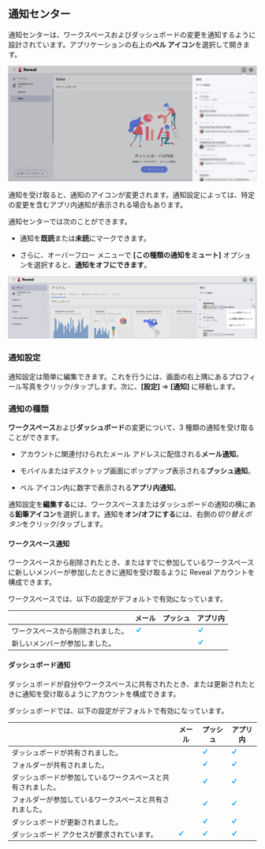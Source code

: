 ## 通知センター

通知センターは、ワークスペースおよびダッシュボードの変更を通知するように設計されています。アプリケーションの右上の**ベル アイコン**を選択して開きます。

<img src="images/in-app-notifications.png" alt="Notification center icon and notifications' list" class="responsive-img"/>

通知を受け取ると、通知のアイコンが変更されます。通知設定によっては、特定の変更を含むアプリ内通知が表示される場合もあります。

通知センターでは次のことができます。

  - 通知を**既読**または**未読**にマークできます。

  - さらに、オーバーフロー メニューで **[この種類の通知をミュート]** オプションを選択すると、**通知をオフにできます**。

<img src="images/notification-center-options.png" alt="Accessing options of notifications in the Notification center" class="responsive-img"/>

### 通知設定

通知設定は簡単に編集できます。これを行うには、画面の右上隅にあるプロフィール写真をクリック/タップします。次に、**[設定]** ⇒ **[通知]** に移動します。

### 通知の種類

**ワークスペース**および**ダッシュボード**の変更について、3 種類の通知を受け取ることができます。

  - アカウントに関連付けられたメール アドレスに配信される**メール通知**。

  - モバイルまたはデスクトップ画面にポップアップ表示される**プッシュ通知**。

  - ベル アイコン内に数字で表示される**アプリ内通知**。

通知設定を**編集する**には、ワークスペースまたはダッシュボードの通知の横にある**鉛筆アイコン**を選択します。通知を**オン/オフにする**には、右側の*切り替えボタン*をクリック/タップします。

#### ワークスペース通知

ワークスペースから削除されたとき、またはすでに参加しているワークスペースに新しいメンバーが参加したときに通知を受け取るように Reveal アカウントを構成できます。

ワークスペースでは、以下の設定がデフォルトで有効になっています。

|                              | メール                                                         | プッシュ | アプリ内                                                         |
| ---------------------------- | ------------------------------------------------------------- | ---- | -------------------------------------------------------------- |
| ワークスペースから削除されました。 | <img src="images/enabled-feature.png" alt="enabled feature"/> |      | <img src="images/enabled-feature.png" alt="enabled feature" /> |
| 新しいメンバーが参加しました。             |                                                               |      | <img src="images/enabled-feature.png" alt="enabled feature" /> |

#### ダッシュボード通知

ダッシュボードが自分やワークスペースに共有されたとき、または更新されたときに通知を受け取るようにアカウントを構成できます。

ダッシュボードでは、以下の設定がデフォルトで有効になっています。

|                                          | メール                                                         | プッシュ                                                          | アプリ内                                                        |
| ---------------------------------------- | ------------------------------------------------------------- | ------------------------------------------------------------- | ------------------------------------------------------------- |
| ダッシュボードが共有されました。              |                                                               | <img src="images/enabled-feature.png" alt="enabled feature"/> | <img src="images/enabled-feature.png" alt="enabled feature"/> |
| フォルダーが共有されました。                 |                                                               | <img src="images/enabled-feature.png" alt="enabled feature"/> | <img src="images/enabled-feature.png" alt="enabled feature"/> |
| ダッシュボードが参加しているワークスペースと共有されました。 |                                                               | <img src="images/enabled-feature.png" alt="enabled feature"/> | <img src="images/enabled-feature.png" alt="enabled feature"/> |
| フォルダーが参加しているワークスペースと共有されました。    |                                                               | <img src="images/enabled-feature.png" alt="enabled feature"/> | <img src="images/enabled-feature.png" alt="enabled feature"/> |
| ダッシュボードが更新されました。                     |                                                               | <img src="images/enabled-feature.png" alt="enabled feature"/> | <img src="images/enabled-feature.png" alt="enabled feature"/> |
| ダッシュボード アクセスが要求されています。            | <img src="images/enabled-feature.png" alt="enabled feature"/> | <img src="images/enabled-feature.png" alt="enabled feature"/> | <img src="images/enabled-feature.png" alt="enabled feature"/> |
